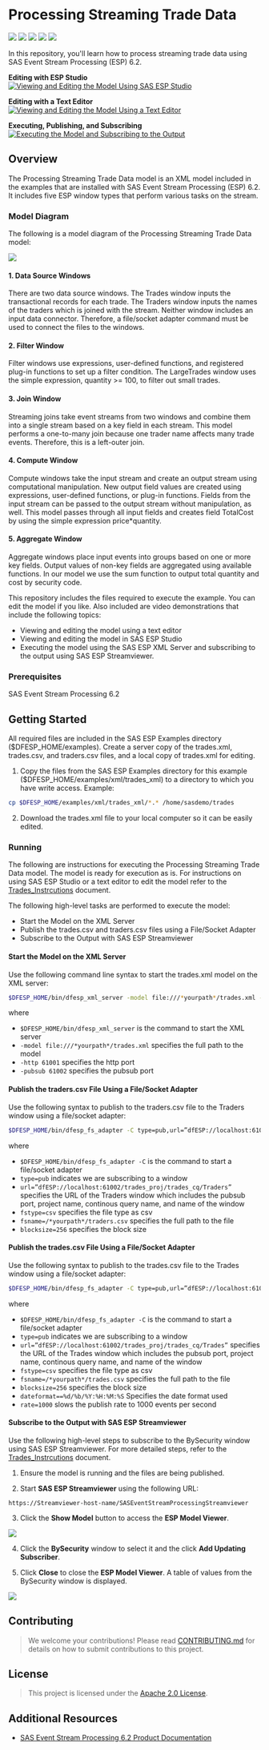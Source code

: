 # Processing Streaming Trade Data

<img src="https://img.shields.io/badge/Category-Tutorial-blue"> <img src="https://img.shields.io/badge/Sub--Category-Data Transformation-yellowgreen"> <img src="https://img.shields.io/badge/Difficulty-Beginner-yellow"> <img src="https://img.shields.io/badge/Analytical%20Method-N/A-brightgreen"> <img src="https://img.shields.io/badge/Updated-Jan%202020-orange">

In this repository, you'll learn how to process streaming trade data using SAS Event Stream Processing (ESP) 6.2.

**Editing with ESP Studio**
[![Viewing and Editing the Model Using SAS ESP Studio](/images/editingESPStudio.png)](https://players.brightcove.net/3665946608001/default_default/index.html?videoId=6136643269001 "Viewing and Editing the Model Using SAS ESP Studio") 

**Editing with a Text Editor**
[![Viewing and Editing the Model Using a Text Editor](/images/editingTextEditor.png)](https://players.brightcove.net/3665946608001/default_default/index.html?videoId=6136650141001 "Viewing and Editing the Model Using a Text Editor")

**Executing, Publishing, and Subscribing**
[![Executing the Model and Subscribing to the Output](/images/executingPublishingSubscribing.png)](https://players.brightcove.net/3665946608001/default_default/index.html?videoId=6136645820001 "Executing the Model and Subscribing to the Output")

## Overview

The Processing Streaming Trade Data model is an XML model included in the examples that are installed with SAS Event Stream Processing (ESP) 6.2. It includes five ESP window types that perform various tasks on the stream.

### Model Diagram

The following is a model diagram of the Processing Streaming Trade Data model:

![](images/model_upload2_80.png)

#### 1. Data Source Windows

There are two data source windows. The Trades window inputs the transactional records for each trade. The Traders window inputs the names of the traders which is joined with the stream. Neither window includes an input data connector. Therefore, a file/socket adapter command must be used to connect the files to the windows.

#### 2. Filter Window

Filter windows use expressions, user-defined functions, and registered plug-in functions to set up a filter condition. The LargeTrades window uses the simple expression, quantity >= 100, to filter out small trades.

#### 3. Join Window

Streaming joins take event streams from two windows and combine them into a single stream based on a key field in each stream. This model performs a one-to-many join because one trader name affects many trade events. Therefore, this is a left-outer join.

#### 4. Compute Window

Compute windows take the input stream and create an output stream using computational manipulation. New output field values are created using expressions, user-defined functions, or plug-in functions. Fields from the input stream can be passed to the output stream without manipulation, as well. This model passes through all input fields and creates field TotalCost by using the simple expression price*quantity.

#### 5. Aggregate Window

Aggregate windows place input events into groups based on one or more key fields. Output values of non-key fields are aggregated using available functions. In our model we use the sum function to output total quantity and cost by security code.


This repository includes the files required to execute the example. You can edit the model if you like. Also included are video demonstrations that include the following topics:

* Viewing and editing the model using a text editor
* Viewing and editing the model in SAS ESP Studio 
* Executing the model using the SAS ESP XML Server and subscribing to the output using SAS ESP Streamviewer.

### Prerequisites

SAS Event Stream Processing 6.2

## Getting Started

All required files are included in the SAS ESP Examples directory ($DFESP_HOME/examples). Create a server copy of the trades.xml, trades.csv, and traders.csv files, and a local copy of trades.xml for editing.

1.	Copy the files from the SAS ESP Examples directory for this example ($DFESP_HOME/examples/xml/trades_xml) to a directory to which you have write access. Example:
	
```bash
cp $DFESP_HOME/examples/xml/trades_xml/*.* /home/sasdemo/trades
```

2.	Download the trades.xml file to your local computer so it can be easily edited.

### Running

The following are instructions for executing the Processing Streaming Trade Data model. The model is ready for execution as is. For instructions on using SAS ESP Studio or a text editor to edit the model refer to the [Trades_Instrcutions](https://gitlab.sas.com/IOT/accelerators/processing-streaming-trade-data/blob/master/Trades_Instrcutions.docx) document. 

The following high-level tasks are performed to execute the model:

* Start the Model on the XML Server
* Publish the trades.csv and traders.csv files using a File/Socket Adapter
* Subscribe to the Output with SAS ESP Streamviewer

#### Start the Model on the XML Server

Use the following command line syntax to start the trades.xml model on the XML server:

```bash
$DFESP_HOME/bin/dfesp_xml_server -model file:///*yourpath*/trades.xml -http 61001 -pubsub 61002
```

where
* `$DFESP_HOME/bin/dfesp_xml_server` is the command to start the XML server
* `-model file:///*yourpath*/trades.xml` specifies the full path to the model
* `-http 61001` specifies the http port
* `-pubsub 61002` specifies the pubsub port


#### Publish the traders.csv File Using a File/Socket Adapter

Use the following syntax to publish to the traders.csv file to the Traders window using a file/socket adapter:

```bash
$DFESP_HOME/bin/dfesp_fs_adapter -C type=pub,url=”dfESP://localhost:61002/trades_proj/trades_cq/Traders”,fstype=csv,fsname=/*yourpath*/traders.csv,blocksize=256
```

where
* `$DFESP_HOME/bin/dfesp_fs_adapter -C` is the command to start a file/socket adapter
* `type=pub` indicates we are subscribing to a window
* `url=”dfESP://localhost:61002/trades_proj/trades_cq/Traders”` specifies the URL of the Traders window which includes the pubsub port, project name, continous query name, and name of the window
* `fstype=csv` specifies the file type as csv
* `fsname=/*yourpath*/traders.csv` specifies the full path to the file
* `blocksize=256` specifies the block size

#### Publish the trades.csv File Using a File/Socket Adapter

Use the following syntax to publish to the trades.csv file to the Trades window using a file/socket adapter:

```bash
$DFESP_HOME/bin/dfesp_fs_adapter -C type=pub,url=”dfESP://localhost:61002/trades_proj/trades_cq/Trades”,fstype=csv,fsname=/*yourpath*/trades.csv,blocksize=256,dateformat=%d/%b/%Y:%H:%M:%S,rate=1000
```

where
* `$DFESP_HOME/bin/dfesp_fs_adapter -C` is the command to start a file/socket adapter
* `type=pub` indicates we are subscribing to a window
* `url=”dfESP://localhost:61002/trades_proj/trades_cq/Trades”` specifies the URL of the Trades window which includes the pubsub port, project name, continous query name, and name of the window
* `fstype=csv` specifies the file type as csv
* `fsname=/*yourpath*/trades.csv` specifies the full path to the file
* `blocksize=256` specifies the block size
* `dateformat==%d/%b/%Y:%H:%M:%S` Specifies the date format used
* `rate=1000` slows the publish rate to 1000 events per second

#### Subscribe to the Output with SAS ESP Streamviewer

Use the following high-level steps to subscribe to the BySecurity window using SAS ESP Streamviewer. For more detailed steps, refer to the [Trades_Instrcutions](https://gitlab.sas.com/IOT/accelerators/processing-streaming-trade-data/blob/master/Trades_Instrcutions.docx) document.

1. Ensure the model is running and the files are being published.

2. Start **SAS ESP Streamviewer** using the following URL:

```
https://Streamviewer-host-name/SASEventStreamProcessingStreamviewer
```

3.  Click the **Show Model** button to access the **ESP Model Viewer**.
  
![](images/model_viewer.png)

4.  Click the **BySecurity** window to select it and the click **Add Updating Subscriber**.

5.  Click **Close** to close the **ESP Model Viewer**. A table of values from the BySecurity window is displayed.

![](images/dashboard.png)

## Contributing

> We welcome your contributions! Please read [CONTRIBUTING.md](CONTRIBUTING.md) for details on how to submit contributions to this project. 

## License

> This project is licensed under the [Apache 2.0 License](LICENSE).

## Additional Resources

* [SAS Event Stream Processing 6.2 Product Documentation](https://go.documentation.sas.com/?cdcId=espcdc&cdcVersion=6.2&docsetId=espov&docsetTarget=home.htm&locale=en)
